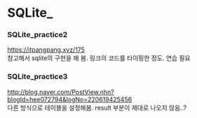 # SQLite_  
### SQLite_practice2  
https://itpangpang.xyz/175  
참고해서 sqlite의 구현을 해 봄. 링크의 코드를 타이핑한 정도. 연습 필요  

### SQLite_practice3  
http://blog.naver.com/PostView.nhn?blogId=hee072794&logNo=220619425456  
다른 방식으로 테이블을 설정해봄. result 부분이 제대로 나오지 않음..?  
